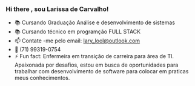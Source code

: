 ### Hi there , sou Larissa de Carvalho!

- 📚 Cursando Graduação Análise e desenvolvimento de sistemas
- 📚 Cursando técnico em programção FULL STACK
- 📫 Contate -me pelo email: lary_lool@outlook.com
-  📲 (71) 99319-0754
- ⚡ Fun fact: Enfermeira em transição de carreira para área de TI.
Apaixonada por desafios, estou em busca de oportunidades para trabalhar com desenvolvimento de software para colocar em praticas meus conhecimentos.

